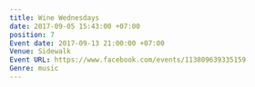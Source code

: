 ```yaml
---
title: Wine Wednesdays
date: 2017-09-05 15:43:00 +07:00
position: 7
Event date: 2017-09-13 21:00:00 +07:00
Venue: Sidewalk
Event URL: https://www.facebook.com/events/113809639335159
Genre: music
---
```


